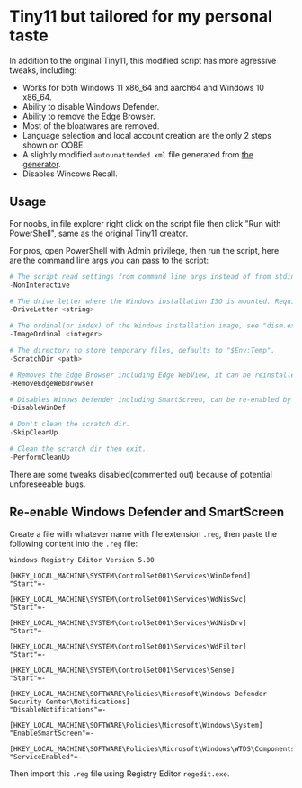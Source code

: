 # Tiny11 but tailored for my personal taste

In addition to the original Tiny11, this modified script has more agressive
tweaks, including:

- Works for both Windows 11 x86_64 and aarch64 and Windows 10 x86_64.
- Ability to disable Windows Defender.
- Ability to remove the Edge Browser.
- Most of the bloatwares are removed.
- Language selection and local account creation are the only 2 steps shown on OOBE.
- A slightly modified `autounattended.xml` file generated from [the generator](https://schneegans.de/windows/unattend-generator/).
- Disables Wincows Recall.

## Usage

For noobs, in file explorer right click on the script file then click "Run with PowerShell", same as the original Tiny11
creator.

For pros, open PowerShell with Admin privilege, then run the script, here are the command line args you can pass to the
script:

```powershell
# The script read settings from command line args instead of from stdin interactively.
-NonInteractive

# The drive letter where the Windows installation ISO is mounted. Required for NonInteractive mode.
-DriveLetter <string>

# The ordinal(or index) of the Windows installation image, see "dism.exe /Get-WimInfo". Required for NonInteractive mode.
-ImageOrdinal <integer>

# The directory to store temporary files, defaults to "$Env:Temp".
-ScratchDir <path>

# Removes the Edge Browser including Edge WebView, it can be reinstalled later on.
-RemoveEdgeWebBrowser

# Disables Winows Defender including SmartScreen, can be re-enabled by tweaking the Windows registry.
-DisableWinDef

# Don't clean the scratch dir.
-SkipCleanUp

# Clean the scratch dir then exit.
-PerformCleanUp
```

There are some tweaks disabled(commented out) because of potential unforeseeable bugs.

## Re-enable Windows Defender and SmartScreen

Create a file with whatever name with file extension `.reg`, then paste the following content into
the `.reg` file:

```
Windows Registry Editor Version 5.00

[HKEY_LOCAL_MACHINE\SYSTEM\ControlSet001\Services\WinDefend]
"Start"=-

[HKEY_LOCAL_MACHINE\SYSTEM\ControlSet001\Services\WdNisSvc]
"Start"=-

[HKEY_LOCAL_MACHINE\SYSTEM\ControlSet001\Services\WdNisDrv]
"Start"=-

[HKEY_LOCAL_MACHINE\SYSTEM\ControlSet001\Services\WdFilter]
"Start"=-

[HKEY_LOCAL_MACHINE\SYSTEM\ControlSet001\Services\Sense]
"Start"=-

[HKEY_LOCAL_MACHINE\SOFTWARE\Policies\Microsoft\Windows Defender Security Center\Notifications]
"DisableNotifications"=-

[HKEY_LOCAL_MACHINE\SOFTWARE\Policies\Microsoft\Windows\System]
"EnableSmartScreen"=-

[HKEY_LOCAL_MACHINE\SOFTWARE\Policies\Microsoft\Windows\WTDS\Components]
"ServiceEnabled"=-
```

Then import this `.reg` file using Registry Editor `regedit.exe`.
